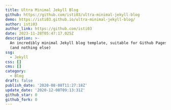 ```yaml
---
title: Ultra Minimal Jekyll Blog
github: https://github.com/isti03/ultra-minimal-jekyll-blog
demo: https://isti03.github.io/ultra-minimal-jekyll-blog/
author: isti03
author_link: https://github.com/isti03
date: 2023-11-28T05:47:17.025Z
description: >-
  An incredibly minimal Jekyll blog template, suitable for Github Pages blogging
  (and nothing else)
ssg:
  - Jekyll
css: []
cms: []
category:
  - Blog
draft: false
publish_date: '2020-08-08T11:27:18Z'
update_date: '2020-12-08T09:13:31Z'
github_star: 0
github_fork: 0
---
```

